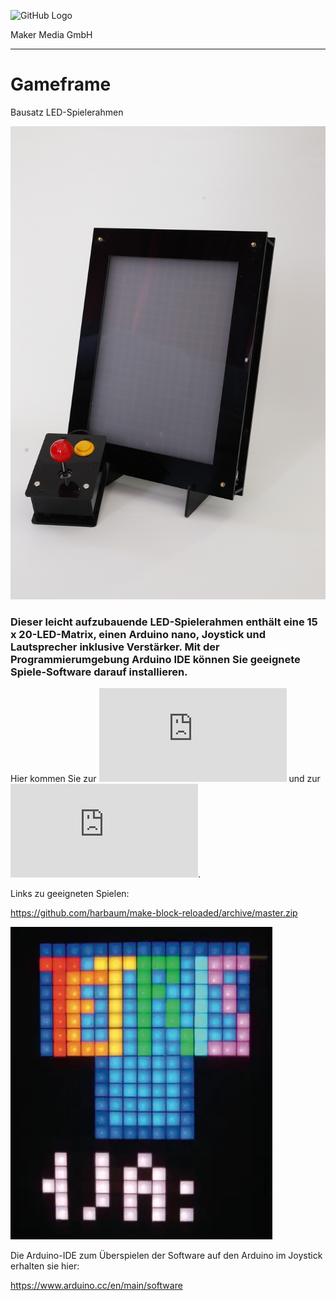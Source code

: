 ![GitHub Logo](http://www.heise.de/make/icons/make_logo.png)

Maker Media GmbH
*** 

# Gameframe
Bausatz LED-Spielerahmen 

![Picture](https://github.com/MakeMagazinDE/MakeBlock/blob/master/Picture.jpg) 


### Dieser leicht aufzubauende LED-Spielerahmen enthält eine 15 x 20-LED-Matrix, einen Arduino nano, Joystick und Lautsprecher inklusive Verstärker. Mit der Programmierumgebung Arduino IDE können Sie geeignete Spiele-Software darauf installieren.

Hier kommen Sie zur ![Teileliste](https://github.com/MakeMagazinDE/MakeBlock/blob/master/Teileliste/Bauteile.pdf) und zur ![Bauanleitung](https://github.com/MakeMagazinDE/MakeBlock/blob/master/Bauanleitung/Bauanleitung.pdf).

Links zu geeigneten Spielen:

https://github.com/harbaum/make-block-reloaded/archive/master.zip

![Picture](https://github.com/MakeMagazinDE/MakeBlock/blob/master/tn_tetris_hw11.slr_SO.jpg) 

Die Arduino-IDE zum Überspielen der Software auf den Arduino im Joystick erhalten sie hier:

https://www.arduino.cc/en/main/software

